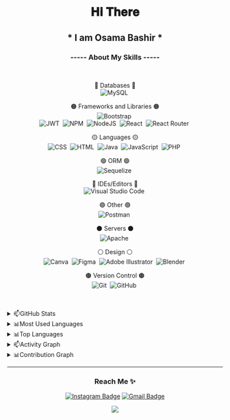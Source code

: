 <h1 align="center">𝐇𝐢 𝐓𝐡𝐞𝐫𝐞 <!-- <img src="https://github.com/ABSphreak/ABSphreak/blob/master/gifs/Hi.gif" width="30px"> --></h1>

<div align="center">
  <h2>*    I am Osama Bashir    *</h2>
  <!-- <p>I have no special talent. I am only passionately curious.</p> -->
  <!-- <img src="https://img.shields.io/github/followers/traien.svg?style=social&label=Followers&maxAge=2592000" /> -->
</div>

<div align="center">
  <h3>----- About My Skills -----</h3><br>
  
  🔴 Databases 🔴<br>
  ![MySQL](https://img.shields.io/badge/mysql-%2300f.svg?style=for-the-badge&logo=mysql&logoColor=white)&nbsp;
  
  🟠 Frameworks and Libraries 🟠<br>
  ![Bootstrap](https://img.shields.io/badge/Bootstrap-563D7C?style=for-the-badge&logo=bootstrap&logoColor=white)&nbsp;   
  ![JWT](https://img.shields.io/badge/JWT-black?style=for-the-badge&logo=JSON%20web%20tokens)&nbsp;
  ![NPM](https://img.shields.io/badge/NPM-%23000000.svg?style=for-the-badge&logo=npm&logoColor=white)&nbsp;
  ![NodeJS](https://img.shields.io/badge/node.js-6DA55F?style=for-the-badge&logo=node.js&logoColor=white)&nbsp;
  ![React](https://img.shields.io/badge/react-%2320232a.svg?style=for-the-badge&logo=react&logoColor=%2361DAFB)&nbsp;
  ![React Router](https://img.shields.io/badge/React_Router-CA4245?style=for-the-badge&logo=react-router&logoColor=white)&nbsp;  
  
  🟡 Languages 🟡<br>
  ![CSS](https://img.shields.io/badge/css-%231572B6.svg?style=for-the-badge&logo=css3&logoColor=white)&nbsp;
  ![HTML](https://img.shields.io/badge/html-%23E34F26.svg?style=for-the-badge&logo=html5&logoColor=white)&nbsp;
  ![Java](https://img.shields.io/badge/java-%23ED8B00.svg?style=for-the-badge&logo=java&logoColor=white)&nbsp; 
  ![JavaScript](https://img.shields.io/badge/javascript-%23323330.svg?style=for-the-badge&logo=javascript&logoColor=%23F7DF1E)&nbsp;
  ![PHP](https://img.shields.io/badge/php-%23777BB4.svg?style=for-the-badge&logo=php&logoColor=white)&nbsp;
  
  🟢 ORM 🟢<br>
  ![Sequelize](https://img.shields.io/badge/Sequelize-52B0E7?style=for-the-badge&logo=Sequelize&logoColor=white)&nbsp;  
  
  🔵 IDEs/Editors 🔵<br>
  ![Visual Studio Code](https://img.shields.io/badge/Visual%20Studio%20Code-0078d7.svg?style=for-the-badge&logo=visual-studio-code&logoColor=white)&nbsp;  
  
  🟣 Other 🟣<br>
  ![Postman](https://img.shields.io/badge/Postman-FF6C37?style=for-the-badge&logo=postman&logoColor=white)&nbsp;  
  
  ⚫️ Servers ⚫️<br>
  ![Apache](https://img.shields.io/badge/apache-%23D42029.svg?style=for-the-badge&logo=apache&logoColor=white)&nbsp;
 
  ⚪️ Design ⚪️<br>
  ![Canva](https://img.shields.io/badge/Canva-%2300C4CC.svg?style=for-the-badge&logo=Canva&logoColor=white)&nbsp;
  ![Figma](https://img.shields.io/badge/figma-%23F24E1E.svg?style=for-the-badge&logo=figma&logoColor=white)&nbsp;
  ![Adobe Illustrator](https://img.shields.io/badge/adobe%20illustrator-%23FF9A00.svg?style=for-the-badge&logo=adobe%20illustrator&logoColor=white)&nbsp;
  ![Blender](https://img.shields.io/badge/blender-%23F5792A.svg?style=for-the-badge&logo=blender&logoColor=white)&nbsp;  
  
  🟤 Version Control 🟤<br>
  ![Git](https://img.shields.io/badge/git-%23F05033.svg?style=for-the-badge&logo=git&logoColor=white)&nbsp;
  ![GitHub](https://img.shields.io/badge/github-%23121011.svg?style=for-the-badge&logo=github&logoColor=white)&nbsp;  

</div><br><br>

<details>
  <summary>📫GitHub Stats</summary>

  <img  alt="Zia GitHub Stats" src="https://github-readme-stats.vercel.app/api?username=traien&show_icons=true&include_all_commits=true&count_private=true&theme=radical" />


</details>

<details>
  <summary>📊Most Used Languages</summary>

  <img alt="Zia GitHub Most Used Languages" src="https://github-readme-stats.vercel.app/api/top-langs/?username=traien&layout=compact&theme=radical" /><br>

  
</details>

<details>
  <summary>📊Top Languages</summary>
    
  <img alt="Zia GitHub Most Used Languages" src="https://github-profile-summary-cards.vercel.app/api/cards/repos-per-language?username=traien&theme=monokai" />
  <img alt="Zia GitHub Most Used Languages" src="https://github-profile-summary-cards.vercel.app/api/cards/most-commit-language?username=traien&theme=monokai" />
  
</details>


<details>
  <summary>📫Activity Graph</summary>

  <img alt="Siti Osama Bashir's Contribution Graph" src="https://github-readme-streak-stats.herokuapp.com/?user=traien&theme=radical" />

</details>

<details>
  <summary>📊Contribution Graph</summary>

  <img alt="Siti Osama Bashir's Contribution Graph" src="https://activity-graph.herokuapp.com/graph?username=traien&theme=monokai" />

</details><hr>

<h3 align="center">Reach Me ✨</h3>
<div align="center">
 
 [![Instagram Badge](https://img.shields.io/badge/-traien-c13584?style=flat-square&logo=instagram&logoColor=white&link=https://www.instagram.com/traien/)](https://www.instagram.com/traien/) [![Gmail Badge](https://img.shields.io/badge/-traien93@gmail.com-c14438?style=flat-square&logo=Gmail&logoColor=white&link=mailto:traien93@gmail.com)](mailto:traien93@gmail.com)
</div>


<div align="center">
  <img src="https://condaluna.com/assets/stickers/coffee-cup.gif" />
</div>  
